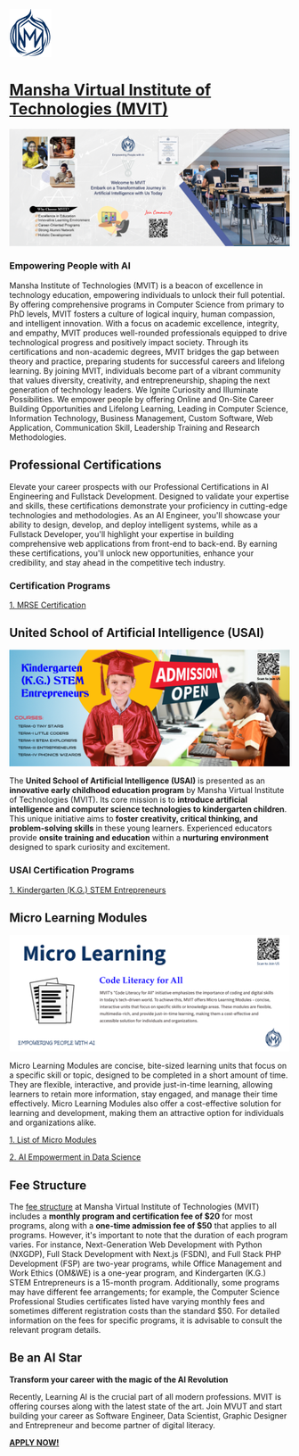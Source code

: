 <img src="mvut_flame.png" alt="Alt Text" width="75" >

# [Mansha Virtual Institute of Technologies (MVIT)](https://mvitech.org/)



<img src="mvit-add2.png" alt="Alt Text" >


### Empowering People with AI
Mansha Institute of Technologies (MVIT) is a beacon of excellence in technology education, empowering individuals to unlock their full potential. By offering comprehensive programs in Computer Science from primary to PhD levels, MVIT fosters a culture of logical inquiry, human compassion, and intelligent innovation. With a focus on academic excellence, integrity, and empathy, MVIT produces well-rounded professionals equipped to drive technological progress and positively impact society. Through its certifications and non-academic degrees, MVIT bridges the gap between theory and practice, preparing students for successful careers and lifelong learning. By joining MVIT, individuals become part of a vibrant community that values diversity, creativity, and entrepreneurship, shaping the next generation of technology leaders.
We Ignite Curiosity and Illuminate Possibilities. We empower people by offering Online and On-Site Career Building Opportunities and Lifelong Learning, Leading in Computer Science, Information Technology, Business Management, Custom Software, Web Application, Communication Skill, Leadership Training and Research Methodologies.

## Professional Certifications
Elevate your career prospects with our Professional Certifications in AI Engineering and Fullstack Development. Designed to validate your expertise and skills, these certifications demonstrate your proficiency in cutting-edge technologies and methodologies. As an AI Engineer, you'll showcase your ability to design, develop, and deploy intelligent systems, while as a Fullstack Developer, you'll highlight your expertise in building comprehensive web applications from front-end to back-end. By earning these certifications, you'll unlock new opportunities, enhance your credibility, and stay ahead in the competitive tech industry.

### Certification Programs

[1. MRSE Certification ](Professional_Certifications/MRSE/Readme.md)


## United School of Artificial Intelligence (USAI)

<img src="https://github.com/drsagher/USAI/blob/main/mvit-add8.png" alt="Alt Text"  >


The **United School of Artificial Intelligence (USAI)** is presented as an **innovative early childhood education program** by Mansha Virtual Institute of Technologies (MVIT). Its core mission is to **introduce artificial intelligence and computer science technologies to kindergarten children**. This unique initiative aims to **foster creativity, critical thinking, and problem-solving skills** in these young learners. Experienced educators provide **onsite training and education** within a **nurturing environment** designed to spark curiosity and excitement. 

### USAI Certification Programs

[1. Kindergarten (K.G.) STEM Entrepreneurs](https://github.com/drsagher/USAI/blob/main/README.md)



## Micro Learning Modules

<img src="Courses/mvit-add10.png" alt="Alt Text" >


Micro Learning Modules are concise, bite-sized learning units that focus on a specific skill or topic, designed to be completed in a short amount of time. They are flexible, interactive, and provide just-in-time learning, allowing learners to retain more information, stay engaged, and manage their time effectively. Micro Learning Modules also offer a cost-effective solution for learning and development, making them an attractive option for individuals and organizations alike.

[1. List of Micro Modules](Courses/Readme.md)

[2. AI Empowerment in Data Science](AI_and_DataScience/Readme.md)

## Fee Structure

The [fee structure](fee/Readme.md) at Mansha Virtual Institute of Technologies (MVIT) includes a **monthly program and certification fee of $20** for most programs, along with a **one-time admission fee of $50** that applies to all programs. However, it's important to note that the duration of each program varies. For instance, Next-Generation Web Development with Python (NXGDP), Full Stack Development with Next.js (FSDN), and Full Stack PHP Development (FSP) are two-year programs, while Office Management and Work Ethics (OM&WE) is a one-year program, and Kindergarten (K.G.) STEM Entrepreneurs is a 15-month program. Additionally, some programs may have different fee arrangements; for example, the Computer Science Professional Studies certificates listed have varying monthly fees and sometimes different registration costs than the standard $50. For detailed information on the fees for specific programs, it is advisable to consult the relevant program details.


## Be an AI Star

**Transform your career with the magic of the AI Revolution**

Recently, Learning AI is the crucial part of all modern professions. MVIT is offering courses along with the latest state of the art. Join MVUT and start building your career as Software Engineer, Data Scientist, Graphic Designer and Entrepreneur and become partner of digital literacy.

[**APPLY NOW!**](https://www.mvitech.org/pages/apply) 

